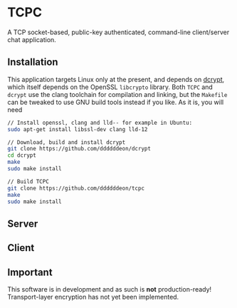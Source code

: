 # TCPC

A TCP socket-based, public-key authenticated, command-line client/server chat application.

## Installation
This application targets Linux only at the present, and depends on [dcrypt](https://github.com/ddddddeon/dcrypt), which itself depends on the OpenSSL `libcrypto` library. Both `TCPC` and `dcrypt` use the clang toolchain for compilation and linking, but the `Makefile` can be tweaked to use GNU build tools instead if you like. As it is, you will need 

```bash
// Install openssl, clang and lld-- for example in Ubuntu:
sudo apt-get install libssl-dev clang lld-12

// Download, build and install dcrypt
git clone https://github.com/ddddddeon/dcrypt
cd dcrypt
make
sudo make install

// Build TCPC
git clone https://github.com/ddddddeon/tcpc
make
sudo make install
```

## Server

## Client

## Important
This software is in development and as such is **not** production-ready! Transport-layer encryption has not yet been implemented.